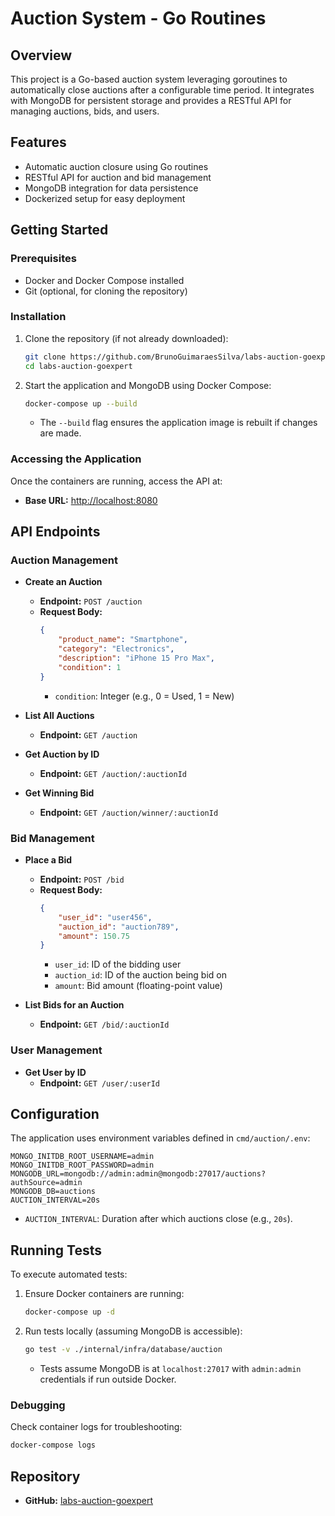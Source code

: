 # Auction System - Go Routines

## Overview
This project is a Go-based auction system leveraging goroutines to automatically close auctions after a configurable time period. It integrates with MongoDB for persistent storage and provides a RESTful API for managing auctions, bids, and users.

## Features
- Automatic auction closure using Go routines
- RESTful API for auction and bid management
- MongoDB integration for data persistence
- Dockerized setup for easy deployment

## Getting Started

### Prerequisites
- Docker and Docker Compose installed
- Git (optional, for cloning the repository)

### Installation
1. Clone the repository (if not already downloaded):
   ```sh
   git clone https://github.com/BrunoGuimaraesSilva/labs-auction-goexpert.git
   cd labs-auction-goexpert
   ```
2. Start the application and MongoDB using Docker Compose:
   ```sh
   docker-compose up --build
   ```
   - The `--build` flag ensures the application image is rebuilt if changes are made.

### Accessing the Application
Once the containers are running, access the API at:
- **Base URL:** [http://localhost:8080](http://localhost:8080)

## API Endpoints

### Auction Management
- **Create an Auction**
  - **Endpoint:** `POST /auction`
  - **Request Body:**
    ```json
    {
        "product_name": "Smartphone",
        "category": "Electronics",
        "description": "iPhone 15 Pro Max",
        "condition": 1
    }
    ```
    - `condition`: Integer (e.g., 0 = Used, 1 = New)

- **List All Auctions**
  - **Endpoint:** `GET /auction`

- **Get Auction by ID**
  - **Endpoint:** `GET /auction/:auctionId`

- **Get Winning Bid**
  - **Endpoint:** `GET /auction/winner/:auctionId`

### Bid Management
- **Place a Bid**
  - **Endpoint:** `POST /bid`
  - **Request Body:**
    ```json
    {
        "user_id": "user456",
        "auction_id": "auction789",
        "amount": 150.75
    }
    ```
    - `user_id`: ID of the bidding user
    - `auction_id`: ID of the auction being bid on
    - `amount`: Bid amount (floating-point value)

- **List Bids for an Auction**
  - **Endpoint:** `GET /bid/:auctionId`

### User Management
- **Get User by ID**
  - **Endpoint:** `GET /user/:userId`

## Configuration
The application uses environment variables defined in `cmd/auction/.env`:
```
MONGO_INITDB_ROOT_USERNAME=admin
MONGO_INITDB_ROOT_PASSWORD=admin
MONGODB_URL=mongodb://admin:admin@mongodb:27017/auctions?authSource=admin
MONGODB_DB=auctions
AUCTION_INTERVAL=20s
```
- `AUCTION_INTERVAL`: Duration after which auctions close (e.g., `20s`).

## Running Tests
To execute automated tests:
1. Ensure Docker containers are running:
   ```sh
   docker-compose up -d
   ```
2. Run tests locally (assuming MongoDB is accessible):
   ```sh
   go test -v ./internal/infra/database/auction
   ```
   - Tests assume MongoDB is at `localhost:27017` with `admin:admin` credentials if run outside Docker.

### Debugging
Check container logs for troubleshooting:
```sh
docker-compose logs
```

## Repository
- **GitHub:** [labs-auction-goexpert](https://github.com/BrunoGuimaraesSilva/labs-auction-goexpert)

